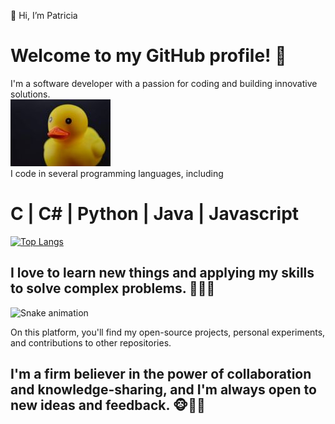 👋 Hi, I’m Patricia
<h1>Welcome to my GitHub profile! 👻</h1> 

I'm a software developer with a passion for coding and building innovative solutions. <br>
![My_image](rubberduck2.jpg) <br>
I code in several programming languages, including <h1> C | C# | Python | Java | Javascript </h1>

[![Top Langs](https://github-readme-stats.vercel.app/api/top-langs/?username=xic-let&layout=donut&theme=tokyonight)](https://github.com/xic-let/github-readme-stats)


<h2> I love to learn new things and applying my skills to solve complex problems. 🤯🤯🤯 </h2>

![Snake animation](https://github.com/xic-let/xic-let/blob/output/github-contribution-grid-snake.svg)

On this platform, you'll find my open-source projects, personal experiments, and contributions to other repositories. 
<h2>I'm a firm believer in the power of collaboration and knowledge-sharing, and I'm always open to new ideas and feedback.
🐵🙈🙊</h2>


<!---
xic-let/xic-let is a ✨ special ✨ repository because its `README.md` (this file) appears on your GitHub profile.
You can click the Preview link to take a look at your changes.
--->
